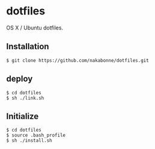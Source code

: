 # dotfiles

OS X / Ubuntu dotfiles.

## Installation

```
$ git clone https://github.com/nakabonne/dotfiles.git
```

## deploy

```
$ cd dotfiles
$ sh ./link.sh
```

## Initialize

```
$ cd dotfiles
$ source .bash_profile
$ sh ./install.sh
```
